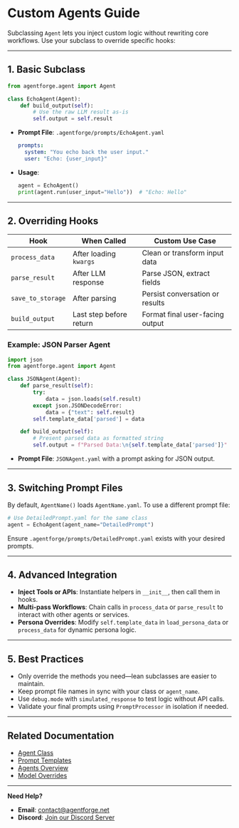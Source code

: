 # Custom Agents Guide

Subclassing `Agent` lets you inject custom logic without rewriting core workflows. Use your subclass to override specific hooks:

---

## 1. Basic Subclass
```python
from agentforge.agent import Agent

class EchoAgent(Agent):
    def build_output(self):
        # Use the raw LLM result as-is
        self.output = self.result
```
- **Prompt File**: `.agentforge/prompts/EchoAgent.yaml`
  ```yaml
  prompts:
    system: "You echo back the user input."
    user: "Echo: {user_input}"
  ```
- **Usage**:
  ```python
  agent = EchoAgent()
  print(agent.run(user_input="Hello"))  # "Echo: Hello"
  ```

---

## 2. Overriding Hooks
| Hook             | When Called                | Custom Use Case                       |
|------------------|----------------------------|---------------------------------------|
| `process_data`   | After loading `kwargs`     | Clean or transform input data         |
| `parse_result`   | After LLM response         | Parse JSON, extract fields           |
| `save_to_storage`| After parsing              | Persist conversation or results       |
| `build_output`   | Last step before return    | Format final user-facing output      |

### Example: JSON Parser Agent
```python
import json
from agentforge.agent import Agent

class JSONAgent(Agent):
    def parse_result(self):
        try:
            data = json.loads(self.result)
        except json.JSONDecodeError:
            data = {"text": self.result}
        self.template_data['parsed'] = data

    def build_output(self):
        # Present parsed data as formatted string
        self.output = f"Parsed Data:\n{self.template_data['parsed']}"
```
- **Prompt File**: `JSONAgent.yaml` with a prompt asking for JSON output.

---

## 3. Switching Prompt Files
By default, `AgentName()` loads `AgentName.yaml`. To use a different prompt file:
```python
# Use DetailedPrompt.yaml for the same class
agent = EchoAgent(agent_name="DetailedPrompt")
```  
Ensure `.agentforge/prompts/DetailedPrompt.yaml` exists with your desired prompts.

---

## 4. Advanced Integration
- **Inject Tools or APIs**: Instantiate helpers in `__init__`, then call them in hooks.
- **Multi-pass Workflows**: Chain calls in `process_data` or `parse_result` to interact with other agents or services.
- **Persona Overrides**: Modify `self.template_data` in `load_persona_data` or `process_data` for dynamic persona logic.

---

## 5. Best Practices
- Only override the methods you need—lean subclasses are easier to maintain.  
- Keep prompt file names in sync with your class or `agent_name`.  
- Use `debug.mode` with `simulated_response` to test logic without API calls.  
- Validate your final prompts using `PromptProcessor` in isolation if needed.

---

## Related Documentation
- [Agent Class](AgentClass.md)  
- [Prompt Templates](AgentPrompts.md)  
- [Agents Overview](Agents.md)  
- [Model Overrides](../Settings/Models.md#specifying-model-overrides-in-agents)

---

**Need Help?**  
- **Email**: [contact@agentforge.net](mailto:contact@agentforge.net)  
- **Discord**: [Join our Discord Server](https://discord.gg/ttpXHUtCW6)